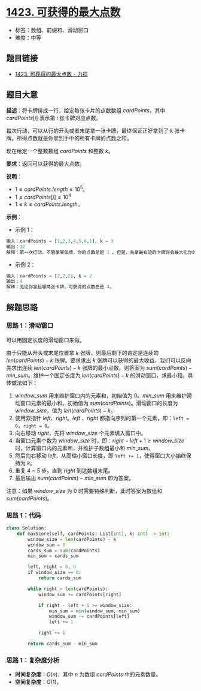 # [1423. 可获得的最大点数](https://leetcode.cn/problems/maximum-points-you-can-obtain-from-cards/)

- 标签：数组、前缀和、滑动窗口
- 难度：中等

## 题目链接

- [1423. 可获得的最大点数 - 力扣](https://leetcode.cn/problems/maximum-points-you-can-obtain-from-cards/)

## 题目大意

**描述**：将卡牌排成一行，给定每张卡片的点数数组 $cardPoints$，其中 $cardPoints[i]$ 表示第 $i$ 张卡牌对应点数。

每次行动，可以从行的开头或者末尾拿一张卡牌，最终保证正好拿到了 $k$ 张卡牌。所得点数就是你拿到手中的所有卡牌的点数之和。

现在给定一个整数数组 $cardPoints$ 和整数 $k$。

**要求**：返回可以获得的最大点数。

**说明**：

- $1 \le cardPoints.length \le 10^5$。
- $1 \le cardPoints[i] \le 10^4$
- $1 \le k \le cardPoints.length$。

**示例**：

- 示例 1：

```python
输入：cardPoints = [1,2,3,4,5,6,1], k = 3
输出：12
解释：第一次行动，不管拿哪张牌，你的点数总是 1 。但是，先拿最右边的卡牌将会最大化你的可获得点数。最优策略是拿右边的三张牌，最终点数为 1 + 6 + 5 = 12。
```

- 示例 2：

```python
输入：cardPoints = [2,2,2], k = 2
输出：4
解释：无论你拿起哪两张卡牌，可获得的点数总是 4。
```

## 解题思路

### 思路 1：滑动窗口

可以用固定长度的滑动窗口来做。

由于只能从开头或末尾位置拿 $k$ 张牌，则最后剩下的肯定是连续的 $len(cardPoints) - k$ 张牌。要求求出 $k$ 张牌可以获得的最大收益，我们可以反向先求出连续 $len(cardPoints) - k$ 张牌的最小点数。则答案为 $sum(cardPoints) - min\_sum$。维护一个固定长度为 $len(cardPoints) - k$ 的滑动窗口，求最小和。具体做法如下：

1. $window\_sum$ 用来维护窗口内的元素和，初始值为 $0$。$min\_sum$ 用来维护滑动窗口元素的最小和。初始值为 $sum(cardPoints)$。滑动窗口的长度为 $window\_size$，值为 $len(cardPoints) - k$。
2. 使用双指针 $left$、$right$。$left$ 、$right$ 都指向序列的第一个元素，即：`left = 0`，`right = 0`。
3. 向右移动 $right$，先将 $window\_size$ 个元素填入窗口中。
4. 当窗口元素个数为 $window\_size$ 时，即：$right - left + 1 \ge window\_size$ 时，计算窗口内的元素和，并维护子数组最小和 $min\_sum$。
5. 然后向右移动 $left$，从而缩小窗口长度，即 `left += 1`，使得窗口大小始终保持为 $k$。
6. 重复 4 ~ 5 步，直到 $right$ 到达数组末尾。
7. 最后输出 $sum(cardPoints) - min\_sum$ 即为答案。

注意：如果 $window\_size$ 为 $0$ 时需要特殊判断，此时答案为数组和 $sum(cardPoints)$。

### 思路 1：代码

```python
class Solution:
    def maxScore(self, cardPoints: List[int], k: int) -> int:
        window_size = len(cardPoints) - k
        window_sum = 0
        cards_sum = sum(cardPoints)
        min_sum = cards_sum

        left, right = 0, 0
        if window_size == 0:
            return cards_sum

        while right < len(cardPoints):
            window_sum += cardPoints[right]

            if right - left + 1 >= window_size:
                min_sum = min(window_sum, min_sum)
                window_sum -= cardPoints[left]
                left += 1

            right += 1

        return cards_sum - min_sum
```

### 思路 1：复杂度分析

- **时间复杂度**：$O(n)$，其中 $n$ 为数组 $cardPoints$ 中的元素数量。
- **空间复杂度**：$O(1)$。

